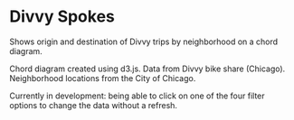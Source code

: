 Divvy Spokes
============

Shows origin and destination of Divvy trips by neighborhood on a chord diagram.

Chord diagram created using d3.js. Data from Divvy bike share (Chicago). Neighborhood locations from the City of Chicago.

Currently in development: being able to click on one of the four filter options to change the data without a refresh.
